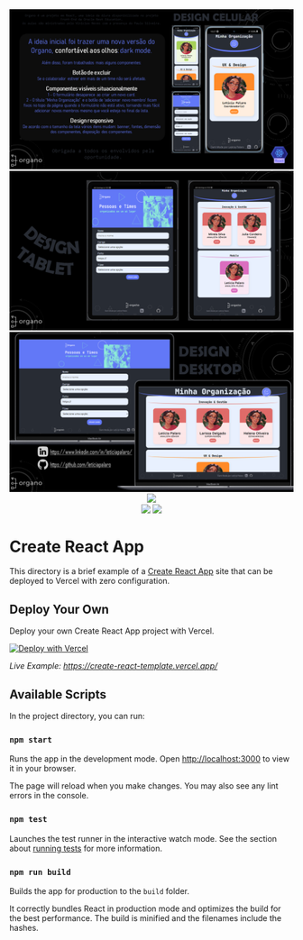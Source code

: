 <img src="https://github.com/leticiapalaro/organo-dark-mode/blob/main/public/img/organo/vers%C3%A3oreposit%C3%B3rio.png?raw=true">
<img src="https://github.com/leticiapalaro/organo-dark-mode/blob/main/public/img/organo/Slide2.PNG?raw=true">
<img src="https://github.com/leticiapalaro/organo-dark-mode/blob/main/public/img/organo/Slide3.PNG?raw=true">

<div align="center">  
  <img height="200vh" src="https://github.com/leticiapalaro/leticiapalaro/blob/main/ok.gif?raw=true"><br>  <a href="https://www.linkedin.com/in/leticiapalaro/" target="_blank"><img height="25vh" src="https://github.com/leticiapalaro/leticiapalaro/blob/main/linkedin.png?raw=true" target="_blank"></a>
  <a href = "mailto:leticiapalaro@live.com"><img height="25vh" src="https://github.com/leticiapalaro/leticiapalaro/blob/main/contato.png?raw=true" target="_blank"></a><br>
</div>

# Create React App

This directory is a brief example of a [Create React App](https://github.com/facebook/create-react-app) site that can be deployed to Vercel with zero configuration.

## Deploy Your Own

Deploy your own Create React App project with Vercel.

[![Deploy with Vercel](https://vercel.com/button)](https://vercel.com/new/clone?repository-url=https://github.com/vercel/vercel/tree/main/examples/create-react-app&template=create-react-app)

_Live Example: https://create-react-template.vercel.app/_

## Available Scripts

In the project directory, you can run:

### `npm start`

Runs the app in the development mode. Open [http://localhost:3000](http://localhost:3000) to view it in your browser.

The page will reload when you make changes. You may also see any lint errors in the console.

### `npm test`

Launches the test runner in the interactive watch mode. See the section about [running tests](https://facebook.github.io/create-react-app/docs/running-tests) for more information.

### `npm run build`

Builds the app for production to the `build` folder.

It correctly bundles React in production mode and optimizes the build for the best performance. The build is minified and the filenames include the hashes.
